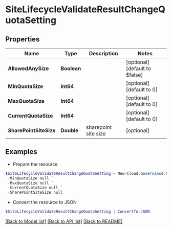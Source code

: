 # SiteLifecycleValidateResultChangeQuotaSetting
## Properties

Name | Type | Description | Notes
------------ | ------------- | ------------- | -------------
**AllowedAnySize** | **Boolean** |  | [optional] [default to $false]
**MinQuotaSize** | **Int64** |  | [optional] [default to 0]
**MaxQuotaSize** | **Int64** |  | [optional] [default to 0]
**CurrentQuotaSize** | **Int64** |  | [optional] [default to 0]
**SharePointSiteSize** | **Double** | sharepoint site size | [optional] 

## Examples

- Prepare the resource
```powershell
$SiteLifecycleValidateResultChangeQuotaSetting = New-Cloud.Governance.ClientSiteLifecycleValidateResultChangeQuotaSetting  -AllowedAnySize null `
 -MinQuotaSize null `
 -MaxQuotaSize null `
 -CurrentQuotaSize null `
 -SharePointSiteSize null
```

- Convert the resource to JSON
```powershell
$SiteLifecycleValidateResultChangeQuotaSetting | ConvertTo-JSON
```

[[Back to Model list]](../README.md#documentation-for-models) [[Back to API list]](../README.md#documentation-for-api-endpoints) [[Back to README]](../README.md)

